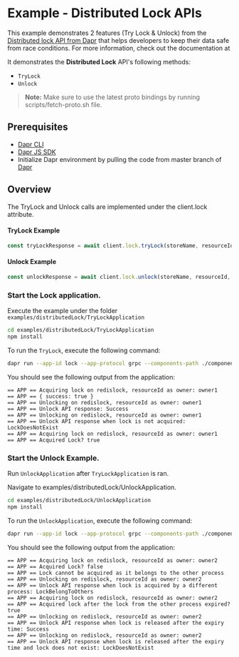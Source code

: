 # Example - Distributed Lock APIs

This example demonstrates 2 features (Try Lock & Unlock) from the [Distributed lock API from Dapr](https://github.com/dapr/dapr/issues/3549) that helps developers to keep their data safe from race conditions. For more information, check out the documentation at 

It demonstrates the **Distributed Lock** API's following methods:
- `TryLock`
- `Unlock`

> **Note:** Make sure to use the latest proto bindings by running scripts/fetch-proto.sh file.
## Prerequisites

- [Dapr CLI](https://docs.dapr.io/getting-started/install-dapr-cli/)
- [Dapr JS SDK](https://docs.dapr.io/developing-applications/sdks/js/)
- Initialize Dapr environment by pulling the code from master branch of [Dapr](https://github.com/dapr/dapr)

## Overview

The TryLock and Unlock calls are implemented under the client.lock attribute.

#### TryLock Example

```javascript
const tryLockResponse = await client.lock.tryLock(storeName, resourceId, lockOwner, expiryInSeconds);
```

#### Unlock Example

```javascript
const unlockResponse = await client.lock.unlock(storeName, resourceId, lockOwner);
```

### Start the Lock application.

Execute the example under the folder `examples/distributedLock/TryLockApplication`

```bash
cd examples/distributedLock/TryLockApplication
npm install
```

To run the `TryLock`, execute the following command:

```bash
dapr run --app-id lock --app-protocol grpc --components-path ./components npm run start
```

You should see the following output from the application:

```
== APP == Acquiring lock on redislock, resourceId as owner: owner1
== APP == { success: true }
== APP == Unlocking on redislock, resourceId as owner: owner1
== APP == Unlock API response: Success
== APP == Unlocking on redislock, resourceId as owner: owner1
== APP == Unlock API response when lock is not acquired: LockDoesNotExist
== APP == Acquiring lock on redislock, resourceId as owner: owner1
== APP == Acquired Lock? true
```

### Start the Unlock Example.

Run `UnlockApplication` after `TryLockApplication` is ran.

Navigate to examples/distributedLock/UnlockApplication.

```bash
cd examples/distributedLock/UnlockApplication
npm install
```

To run the `UnlockApplication`, execute the following command:

```bash
dapr run --app-id lock --app-protocol grpc --components-path ./components npm run start
```

You should see the following output from the application:

```
== APP == Acquiring lock on redislock, resourceId as owner: owner2
== APP == Acquired Lock? false
== APP == Lock cannot be acquired as it belongs to the other process
== APP == Unlocking on redislock, resourceId as owner: owner2
== APP == Unlock API response when lock is acquired by a different process: LockBelongToOthers
== APP == Acquiring lock on redislock, resourceId as owner: owner2
== APP == Acquired lock after the lock from the other process expired? true
== APP == Unlocking on redislock, resourceId as owner: owner2
== APP == Unlock API response when lock is released after the expiry time: Success
== APP == Unlocking on redislock, resourceId as owner: owner2
== APP == Unlock API response when lock is released after the expiry time and lock does not exist: LockDoesNotExist
```
